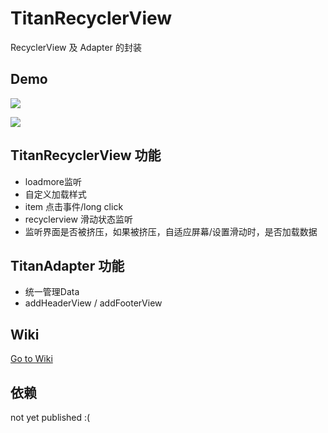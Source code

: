 TitanRecyclerView
===

RecyclerView 及 Adapter 的封装

## Demo

![](https://github.com/youzan/TitanRecyclerView/blob/master/gif/demogif1.gif)

![](https://github.com/youzan/TitanRecyclerView/blob/master/gif/demogif2.gif)

## TitanRecyclerView 功能


* loadmore监听
* 自定义加载样式
* item 点击事件/long click
* recyclerview 滑动状态监听
* 监听界面是否被挤压，如果被挤压，自适应屏幕/设置滑动时，是否加载数据

## TitanAdapter 功能

* 统一管理Data
* addHeaderView / addFooterView

## Wiki

[Go to Wiki](https://github.com/youzan/TitanRecyclerView/wiki)

## 依赖


not yet published :(
